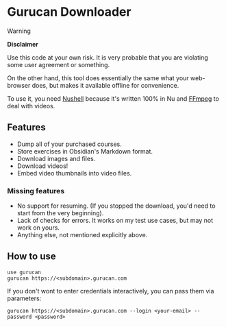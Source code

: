<!--
SPDX-FileCopyrightText: © 2024 Serhii Olendarenko
SPDX-License-Identifier: CC0-1.0
-->

# Gurucan Downloader

> [!warning]
> 
> **Disclaimer**
>
> Use this code at your own risk. It is very probable that you are violating some user agreement or something.
>
> On the other hand, this tool does essentially the same what your web-browser does, but makes it available offline for convenience.

To use it, you need [Nushell](https://www.nushell.sh/) because it's written 100% in Nu and [FFmpeg](https://ffmpeg.org/) to deal with videos.

## Features

- Dump all of your purchased courses.
- Store exercises in Obsidian's Markdown format.
- Download images and files.
- Download videos!
- Embed video thumbnails into video files.

### Missing features

- No support for resuming. (If you stopped the download, you'd need to start from the very beginning).
- Lack of checks for errors. It works on my test use cases, but may not work on yours.
- Anything else, not mentioned explicitly above.

## How to use

```nu
use gurucan
gurucan https://<subdomain>.gurucan.com
```
If you don't wont to enter credentials interactively, you can pass them via parameters:
```nu
gurucan https://<subdomain>.gurucan.com --login <your-email> --password <password>
```
